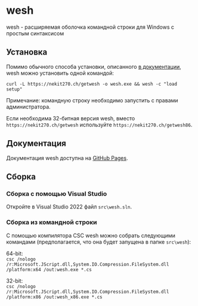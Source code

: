 # wesh
wesh - расширяемая оболочка командной строки для Windows с простым синтаксисом

## Установка
Помимо обычного способа установки, описанного [в документации](https://nekit270ch.github.io/wesh/#%D1%81%D0%BA%D0%B0%D1%87%D0%B8%D0%B2%D0%B0%D0%BD%D0%B8%D0%B5-%D0%B8-%D1%83%D1%81%D1%82%D0%B0%D0%BD%D0%BE%D0%B2%D0%BA%D0%B0), wesh можно установить одной командой:

`curl -L https://nekit270.ch/getwesh -o wesh.exe && wesh -c "load setup"`

Примечание: командную строку необходимо запустить с правами администратора.

Если необходима 32-битная версия wesh, вместо `https://nekit270.ch/getwesh` используйте `https://nekit270.ch/getwesh86`.

## Документация
Документация wesh доступна на [GitHub Pages](https://nekit270ch.github.io/wesh).

## Сборка
### Сборка с помощью Visual Studio
Откройте в Visual Studio 2022 файл `src\wesh.sln`.
### Сборка из командной строки
С помощью компилятора CSC wesh можно собрать следующими командами (предполагается, что она будет запущена в папке `src\wesh`):

64-bit:  
`csc /nologo /r:Microsoft.JScript.dll,System.IO.Compression.FileSystem.dll /platform:x64 /out:wesh.exe *.cs`

32-bit:  
`csc /nologo /r:Microsoft.JScript.dll,System.IO.Compression.FileSystem.dll /platform:x86 /out:wesh_x86.exe *.cs`
